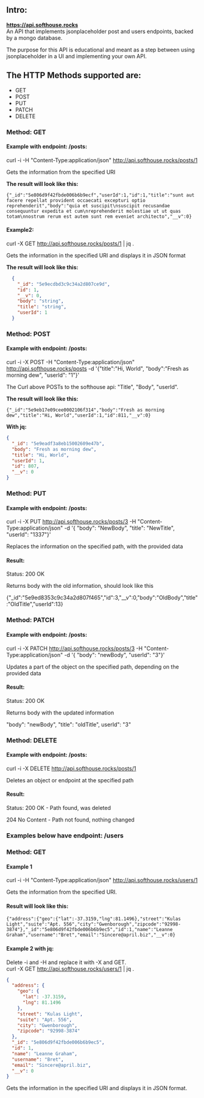 ## Intro:
**https://api.softhouse.rocks** <br>
An API that implements jsonplaceholder post and users endpoints, backed by a mongo database.

The purpose for this API is educational and meant as a step between using jsonplaceholder in a UI and implementing your own API.

## The HTTP Methods supported are:
- GET
- POST
- PUT
- PATCH
- DELETE

### Method: GET
#### **Example with endpoint: /posts:**<br>
curl -i -H "Content-Type:application/json" http://api.softhouse.rocks/posts/1

Gets the information from the specified URI

**The result will look like this:**<br>
```
{"_id":"5e806d9f42fbde006b6b9ecf","userId":1,"id":1,"title":"sunt aut facere repellat provident occaecati excepturi optio reprehenderit","body":"quia et suscipit\nsuscipit recusandae consequuntur expedita et cum\nreprehenderit molestiae ut ut quas totam\nnostrum rerum est autem sunt rem eveniet architecto","__v":0}
```

#### Example2:<br>
curl -X GET http://api.softhouse.rocks/posts/1 | jq .

Gets the information in the specified URI and displays it in JSON format

**The result will look like this:**<br>
```json
  {
    "_id": "5e9ecdbd3c9c34a2d807ce9d",
    "id": 1,
    "__v": 0,
    "body": "string",
    "title": "string",
    "userId": 1
  }
```

### Method: POST
#### Example with endpoint: **/posts**:<br>
curl -i -X POST -H "Content-Type:application/json" http://api.softhouse.rocks/posts -d '{"title":"Hi, World", "body":"Fresh as morning dew", "userId": "1"}' 

The Curl above POSTs to the softhouse api: "Title", "Body", "userId".

**The result will look like this:**<br>
```
{"_id":"5e9eb17e09cee0002106f314","body":"Fresh as morning dew","title":"Hi, World","userId":1,"id":811,"__v":0}
```

**With jq:**<br>
```json
{
  "_id": "5e9eadf3a8eb15002609e47b",
  "body": "Fresh as morning dew",
  "title": "Hi, World",
  "userId": 1,
  "id": 807,
  "__v": 0
}
```

### Method: PUT
#### **Example with endpoint: /posts:**<br>
curl -i -X PUT http://api.softhouse.rocks/posts/3 -H "Content-Type:application/json" -d  '{
  "body": "NewBody", "title": "NewTitle", "userId": "1337"}'

  Replaces the information on the specified path, with the provided data

#### Result:
Status: 200 OK

Returns body with the old information, should look like this

{"_id":"5e9ed8353c9c34a2d807f465","id":3,"__v":0,"body":"OldBody","title":"OldTitle","userId":13}


### Method: PATCH
#### **Example with endpoint: /posts:**<br>
curl -i -X PATCH http://api.softhouse.rocks/posts/3 -H "Content-Type:application/json" -d  '{
  "body": "newBody", "userId": "3"}'

  Updates a part of the object on the specified path, depending on the provided data

#### Result:
Status: 200 OK

Returns body with the updated information

"body": "newBody", "title": "oldTitle", userId": "3"


### Method: DELETE

#### **Example with endpoint: /posts:**<br>
curl -i -X DELETE http://api.softhouse.rocks/posts/1

Deletes an object or endpoint at the specified path

#### Result:
Status: 
200 OK - Path found, was deleted

204 No Content - Path not found, nothing changed

### Examples below have endpoint: /users
### Method: GET 
#### **Example 1**<br>
curl -i -H "Content-Type:application/json" http://api.softhouse.rocks/users/1

Gets the information from the specified URI.

#### Result will look like this:<br>
```
{"address":{"geo":{"lat":-37.3159,"lng":81.1496},"street":"Kulas Light","suite":"Apt. 556","city":"Gwenborough","zipcode":"92998-3874"},"_id":"5e806d9f42fbde006b6b9ec5","id":1,"name":"Leanne Graham","username":"Bret","email":"Sincere@april.biz","__v":0}
```

#### Example 2 with jq:
Delete -i and -H and replace it with -X and GET.<br>
curl -X GET http://api.softhouse.rocks/users/1 | jq .<br>
```json
{
  "address": {
    "geo": {
      "lat": -37.3159,
      "lng": 81.1496
    },
    "street": "Kulas Light",
    "suite": "Apt. 556",
    "city": "Gwenborough",
    "zipcode": "92998-3874"
  },
  "_id": "5e806d9f42fbde006b6b9ec5",
  "id": 1,
  "name": "Leanne Graham",
  "username": "Bret",
  "email": "Sincere@april.biz",
  "__v": 0
}
```

Gets the information in the specified URI and displays it in JSON format.

